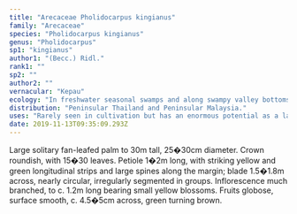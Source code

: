 ```yaml
---
title: "Arecaceae Pholidocarpus kingianus"
family: "Arecaceae"
species: "Pholidocarpus kingianus"
genus: "Pholidocarpus"
sp1: "kingianus"
author1: "(Becc.) Ridl."
rank1: ""
sp2: ""
author2: ""
vernacular: "Kepau"
ecology: "In freshwater seasonal swamps and along swampy valley bottoms."
distribution: "Peninsular Thailand and Peninsular Malaysia."
uses: "Rarely seen in cultivation but has an enormous potential as a landscape plant."
date: 2019-11-13T09:35:09.293Z
---
```

Large solitary fan-leafed palm to 30m tall, 25�30cm diameter. Crown roundish, with 15�30 leaves. Petiole 1�2m long, with striking yellow and green longitudinal strips and large spines along the margin; blade 1.5�1.8m across, nearly circular, irregularly segmented in groups. Inflorescence much branched, to c. 1.2m long bearing small yellow blossoms. Fruits globose, surface smooth, c. 4.5�5cm across, green turning brown.